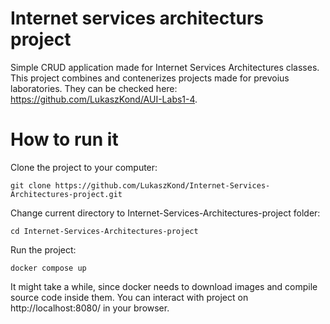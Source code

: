 # Internet services architecturs project

Simple CRUD application made for Internet Services Architectures classes. This project combines and contenerizes projects made for prevoius laboratories. They can be checked here:
https://github.com/LukaszKond/AUI-Labs1-4.

# How to run it
Clone the project to your computer:
```
git clone https://github.com/LukaszKond/Internet-Services-Architectures-project.git
```
Change current directory to Internet-Services-Architectures-project folder:
```
cd Internet-Services-Architectures-project
```
Run the project:
```
docker compose up
```
It might take a while, since docker needs to download images and compile source code inside them.
You can interact with project on http://localhost:8080/ in your browser.
